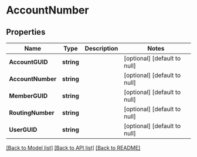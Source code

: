 # AccountNumber

## Properties
Name | Type | Description | Notes
------------ | ------------- | ------------- | -------------
**AccountGUID** | **string** |  | [optional] [default to null]
**AccountNumber** | **string** |  | [optional] [default to null]
**MemberGUID** | **string** |  | [optional] [default to null]
**RoutingNumber** | **string** |  | [optional] [default to null]
**UserGUID** | **string** |  | [optional] [default to null]

[[Back to Model list]](../README.md#documentation-for-models) [[Back to API list]](../README.md#documentation-for-api-endpoints) [[Back to README]](../README.md)


